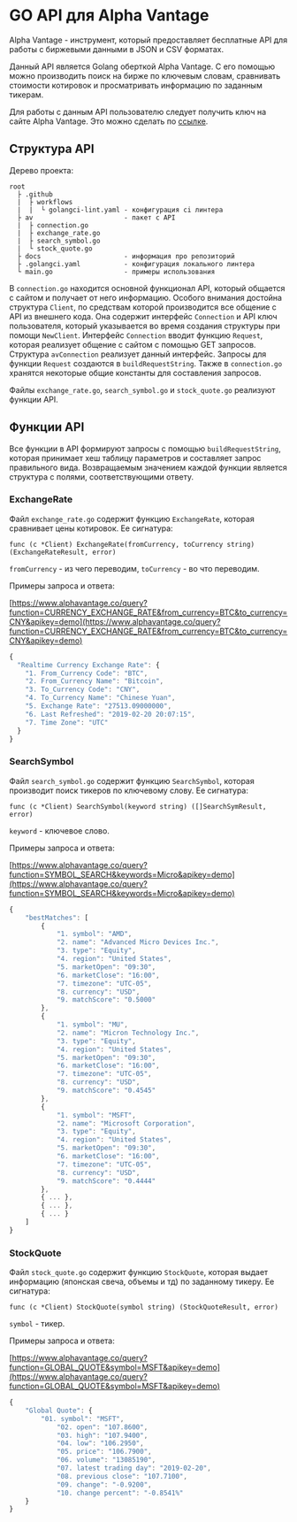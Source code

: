 # GO API для Alpha Vantage
Alpha Vantage - инструмент, который предоставляет бесплатные API для работы с биржевыми данными в JSON и CSV форматах.

Данный API является Golang оберткой Alpha Vantage. С его помощью можно производить поиск на бирже по ключевым словам,
сравнивать стоимости котировок и просматривать информацию по заданным тикерам. 

Для работы с данным API пользователю
следует получить ключ на сайте Alpha Vantage. Это можно сделать по [ссылке](https://www.alphavantage.co/support/#api-key).

## Структура API

Дерево проекта:

```
root
  ├ .github
  |  ├ workflows
  |  |  └ golangci-lint.yaml - конфигурация ci линтера 
  ├ av                       - пакет с API
  |  ├ connection.go    
  |  ├ exchange_rate.go 
  |  ├ search_symbol.go 
  |  └ stock_quote.go   
  ├ docs                     - информация про репозиторий
  ├ .golangci.yaml           - конфигурация локального линтера
  └ main.go                  - примеры использования
```

В `connection.go` находится основной функционал API, который общается с сайтом и получает от него информацию. Особого
внимания достойна структура `Client`, по средствам которой производится все общение с API из внешнего кода. Она содержит
интерфейс `Connection` и API ключ пользователя, который указывается во время создания структуры при помощи `NewClient`.
Интерфейс `Connection` вводит функцию `Request`, которая реализует общение с сайтом с помощью GET запросов.
Структура `avConnection` реализует данный интерфейс. 
Запросы для функции `Request` создаются в `buildRequestString`.
Также в `connection.go` хранятся некоторые общие константы для составления запросов.

Файлы `exchange_rate.go`, `search_symbol.go` и `stock_quote.go` реализуют функции API.

## Функции API
Все функции в API формируют запросы с помощью `buildRequestString`, которая принимает хеш таблицу параметров и составляет
запрос правильного вида. Возвращаемым значением каждой функции является структура с полями, соответствующими ответу. 

### ExchangeRate
Файл `exchange_rate.go` содержит функцию `ExchangeRate`, которая сравнивает цены котировок.
Ее сигнатура: 
```
func (c *Client) ExchangeRate(fromCurrency, toCurrency string) (ExchangeRateResult, error)
```
`fromCurrency` - из чего переводим, `toCurrency` - во что переводим. 

Примеры запроса и ответа:

[https://www.alphavantage.co/query?function=CURRENCY_EXCHANGE_RATE&from_currency=BTC&to_currency=CNY&apikey=demo](https://www.alphavantage.co/query?function=CURRENCY_EXCHANGE_RATE&from_currency=BTC&to_currency=CNY&apikey=demo)

```javascript
{
  "Realtime Currency Exchange Rate": {
    "1. From_Currency Code": "BTC",
    "2. From_Currency Name": "Bitcoin",
    "3. To_Currency Code": "CNY",
    "4. To_Currency Name": "Chinese Yuan",
    "5. Exchange Rate": "27513.09000000",
    "6. Last Refreshed": "2019-02-20 20:07:15",
    "7. Time Zone": "UTC"
  }
}
```

### SearchSymbol
Файл `search_symbol.go` содержит функцию `SearchSymbol`, которая производит поиск тикеров по ключевому слову.
Ее сигнатура:
```
func (c *Client) SearchSymbol(keyword string) ([]SearchSymResult, error)
```
`keyword` - ключевое слово.

Примеры запроса и ответа:

[https://www.alphavantage.co/query?function=SYMBOL_SEARCH&keywords=Micro&apikey=demo](https://www.alphavantage.co/query?function=SYMBOL_SEARCH&keywords=Micro&apikey=demo)

```javascript
{
    "bestMatches": [
        {
            "1. symbol": "AMD",
            "2. name": "Advanced Micro Devices Inc.",
            "3. type": "Equity",
            "4. region": "United States",
            "5. marketOpen": "09:30",
            "6. marketClose": "16:00",
            "7. timezone": "UTC-05",
            "8. currency": "USD",
            "9. matchScore": "0.5000"
        },
        {
            "1. symbol": "MU",
            "2. name": "Micron Technology Inc.",
            "3. type": "Equity",
            "4. region": "United States",
            "5. marketOpen": "09:30",
            "6. marketClose": "16:00",
            "7. timezone": "UTC-05",
            "8. currency": "USD",
            "9. matchScore": "0.4545"
        },
        {
            "1. symbol": "MSFT",
            "2. name": "Microsoft Corporation",
            "3. type": "Equity",
            "4. region": "United States",
            "5. marketOpen": "09:30",
            "6. marketClose": "16:00",
            "7. timezone": "UTC-05",
            "8. currency": "USD",
            "9. matchScore": "0.4444"
        },
        { ... },
        { ... },
        { ... }
    ]
}
```

### StockQuote
Файл `stock_quote.go` содержит функцию `StockQuote`, которая выдает информацию (японская свеча, объемы и тд) по 
заданному тикеру.
Ее сигнатура:
```
func (c *Client) StockQuote(symbol string) (StockQuoteResult, error)
```
`symbol` - тикер.

Примеры запроса и ответа:

[https://www.alphavantage.co/query?function=GLOBAL_QUOTE&symbol=MSFT&apikey=demo](https://www.alphavantage.co/query?function=GLOBAL_QUOTE&symbol=MSFT&apikey=demo)

```javascript
{
    "Global Quote": {
        "01. symbol": "MSFT",
            "02. open": "107.8600",
            "03. high": "107.9400",
            "04. low": "106.2950",
            "05. price": "106.7900",
            "06. volume": "13085190",
            "07. latest trading day": "2019-02-20",
            "08. previous close": "107.7100",
            "09. change": "-0.9200",
            "10. change percent": "-0.8541%"
    }
}
```
